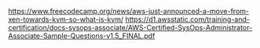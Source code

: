 https://www.freecodecamp.org/news/aws-just-announced-a-move-from-xen-towards-kvm-so-what-is-kvm/
https://d1.awsstatic.com/training-and-certification/docs-sysops-associate/AWS-Certified-SysOps-Administrator-Associate-Sample-Questions-v1.5_FINAL.pdf
